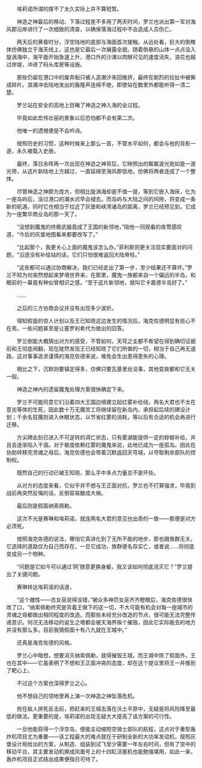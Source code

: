 　　埃莉诺所谓的撑不了太久实际上并不算短暂。

　　神造之神最后的移动、下落过程差不多用了两天时间，罗兰也派出第一军对海风郡沿岸进行了一次细致的清查，以确保落海过程中不会造成人员伤亡。

　　两天后的黄昏时分，浮空陆地的底部与海面首次接触。从远处看，巨大的倒椎体仿佛独立于海天线上，这也是它最后一次展露全貌。随着倒悬的山体一点点没入旋涡海中，海平面开始急速上升，港口外的沙滩以肉眼可见的速度消失，浪花也越过岸堤，冲进了码头库房等设施。

　　那些仍留在港口中的废弃船只被人造潮汐来回推挤，最终在剧烈的拉扯中被撕成碎片。浪潮冲击陆地发出的轰隆声连绵不绝，即使站在数里外都能听得一清二楚。

　　罗兰站在安全的高地上目睹了神造之神入海的全过程。

　　毕竟如此宏伟壮丽的景象以后恐怕都不会有第二次。

　　他唯一的遗憾便是不会吟诗。

　　按照历史的习惯，这种时候来上那么一首，不管水平如何，都会与他的背影一道，永久被载入史册。

　　最终，落日余晖再一次出现在神造之神背后，它映照出的粼粼波光宛如是一道光带，从这片新陆地上方越过，一直延绵至海风郡低地，仿佛将两者连成了一个整体。

　　尽管神造之神颇为庞大，但相比旋涡海却是不值一提，等到它嵌入海床，化为一座岛屿后，没过港口的潮水迟早会褪去。而岛屿与大陆之间的间隙，将变成一条新的航道。同时它也相当于拉近了灰堡和峡湾诸岛的距离，罗兰已经预见到，它成为一座繁华商业岛的那一天了。

　　“没想到魔鬼的终极武器竟成了王国的新领地，”陪他一同观看的夜莺感叹道，“今后的灰堡地图看来都要改写了。”

　　“比起那个，我更关心上面的魔鬼该怎么办。”菲利斯则更关注现实要面对的问题，“沿途没有补给站的话，它们只怕很难返回大陆脊柱。”

　　“这些都可以通过协商解决，我们已经走出了第一步，至少结果还不算坏。”罗兰不知为何突然想起来梦境世界来，在那里，魔鬼一族都来自一个偏远的半岛，和眼前的一幕竟有种似曾相识之感。“至于这片新领地，就叫它卡嘉德半岛好了。”

　　……

　　之后的三方协商会议并没有出现多少波折。

　　得知假面的惊人计划以及王已知晓这边发生的情况后，海克佐德明显有些心不在焉，一些问题甚至是让塞罗刹希代为做出的回答。

　　罗兰倒能大概猜出对方的感受，不管如何，天穹之主都不希望在得到确切证据前和王彻底闹翻，现在陡然发现王已经知晓了它们所做的一切，相当于自己再无退路，这对事事追求谨慎的海克佐德来说，难免会生出患得患失的心理。

　　相比之下，沉默则要镇定得多，仿佛只要瓦基里丝没事，其他变故都和它无关一般。

　　神造之神内的遗留魔鬼处理方案很快确定下来。

　　罗兰不可能同意它们沿着四大王国边境建立起红雾补给线，两名大君也不太在意劣等体的生死，因此数十万无魔苦工将继续留在新岛内，承担起后续的建设计划；千余名狂魔则进入休眠状态，以节省红雾的消耗，等以后有合适的机会再进行迁移。

　　方尖碑此刻已进入不可逆转的凋亡状态，只有雾湖能提供一定的蜉蝣补给，并且会逐渐陷入干涸。对于极度依赖红雾的魔鬼来说，此地已成为一座孤岛。因此在协助转移完灵魂之母后，海克佐德也会带着沉默返回天穹城，以夺取剩余部队的控制权。

　　既然自己的行动已被王知晓，那么手中多点力量总不是坏处。

　　从对方的态度来看，它似乎并不想与王正面对抗，罗兰也不打算强求，毕竟到战前再突然反悔的话，反倒容易酿成大祸。

　　最后则是假面纳索佩勒。

　　这次不光是赛琳和埃莉诺，就连两名大君的意见也出奇的一致——那便是对方必须死。

　　按照海克佐德的说法，哪怕它真进化到了无所不能的地步，那也跟族群无关。它选择的道路仅为自己而存在，一旦它成功，族群便名存实亡，或者说……将彻底变成另一个物种。

　　“问题是它如今可以通过‘网’随意更换身躯，我又该如何彻底消灭它？”罗兰提出了关键问题。

　　赛琳转达埃莉诺的话道，

　　“这个雌性——古女巫说得没错，”被众多神罚女巫齐齐瞪眼后，海克佐德很快改了口，“纳索佩勒终究是背着王做下的这一切，不大可能有机会对每一座城市的灵魂之母都做出相同程度的改造。而那些未经充分改造的节点，很可能无法完整传递意识。何况无法移动的诞生之塔都会被天海界挨个摧毁，因此它实际能去的地方并没有那么多。目前我猜假面十有八九就在王城中。”

　　还真是海克佐德的风格。

　　罗兰心中暗想，想要消灭纳索佩勒，就得摧毁王城，而王城中除了假面外，王也在其中——它虽表明了不想和王正面冲突的态度，却在这个提议里将王一并推到了靶心上。

　　不过这个方案也深得罗兰之心。

　　他不想自己的领地里再上演一次神造之神坠落危机。

　　抢在敌人拼死反击前，把赶来的王城击落在沃土平原中，无疑是将风险降至最低的做法。更重要的是，埃莉诺的出现无疑大大提高了该方案的可行性。

　　一旦他能获得一个浮空岛，便能主动缩短空骑士部队的航程，这点对于重型轰炸机项目尤为重要——该工程最大的难点就在于研制全新的大功率发动机，按照灰堡设计局给出的方案，从制造、组装到试飞至少需要一年左右时间，但有了空中的移动平台，其主要发动机换成凤凰号上的十四缸活塞机也能勉强堪用，如此一来，轰炸机项目正式结出成果便指日可待了。
